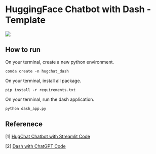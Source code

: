 # HuggingFace Chatbot with Dash - Template
![](https://github.com/mnguyen0226/two_sigma_property_listing/blob/main/dash/assets/photos/experience_dash_chatbot.png)

## How to run
On your terminal, create a new python environment.
```
conda create -n hugchat_dash
```

On your terminal, install all package.
```
pip install -r requirements.txt
```

On your terminal, run the dash application.
```
python dash_app.py
```

## Referenece
[1] [HugChat Chatbot with Streamlit Code](https://github.com/dataprofessor/hugchat/blob/master/app_v3.py)

[2] [Dash with ChatGPT Code](https://github.com/plotly/dash-sample-apps/blob/main/apps/dash-gpt3-chatbot/app.py)

